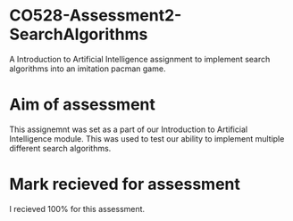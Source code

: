 # CO528-Assessment2-SearchAlgorithms
A Introduction to Artificial Intelligence assignment to implement search algorithms into an imitation pacman game.

<h1> Aim of assessment </h1>
This assignemnt was set as a part of our Introduction to Artificial Intelligence module. This was used to test our ability to implement multiple different search algorithms. 

<h1> Mark recieved for assessment </h1>
I recieved 100% for this assessment.
